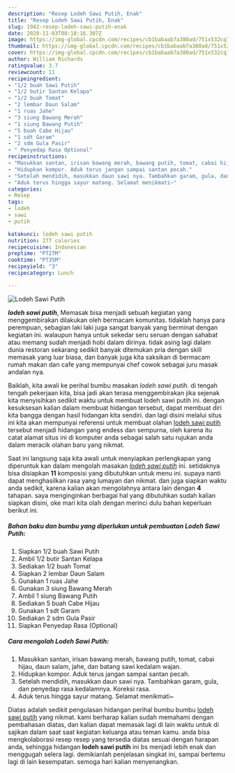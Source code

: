 ```yaml
---
description: "Resep Lodeh Sawi Putih, Enak"
title: "Resep Lodeh Sawi Putih, Enak"
slug: 1942-resep-lodeh-sawi-putih-enak
date: 2020-11-03T08:18:16.307Z
image: https://img-global.cpcdn.com/recipes/cb1babaab7a380ad/751x532cq70/lodeh-sawi-putih-foto-resep-utama.jpg
thumbnail: https://img-global.cpcdn.com/recipes/cb1babaab7a380ad/751x532cq70/lodeh-sawi-putih-foto-resep-utama.jpg
cover: https://img-global.cpcdn.com/recipes/cb1babaab7a380ad/751x532cq70/lodeh-sawi-putih-foto-resep-utama.jpg
author: William Richards
ratingvalue: 3.7
reviewcount: 11
recipeingredient:
- "1/2 buah Sawi Putih"
- "1/2 butir Santan Kelapa"
- "1/2 buah Tomat"
- "2 lembar Daun Salam"
- "1 ruas Jahe"
- "3 siung Bawang Merah"
- "1 siung Bawang Putih"
- "5 buah Cabe Hijau"
- "1 sdt Garam"
- "2 sdm Gula Pasir"
- " Penyedap Rasa Optional"
recipeinstructions:
- "Masukkan santan, irisan bawang merah, bawang putih, tomat, cabai hijau, daun salam, jahe, dan batang sawi kedalam wajan."
- "Hidupkan kompor. Aduk terus jangan sampai santan pecah."
- "Setelah mendidih, masukkan daun sawi nya. Tambahkan garam, gula, dan penyedap rasa kedalamnya. Koreksi rasa."
- "Aduk terus hingga sayur matang. Selamat menikmati~"
categories:
- Resep
tags:
- lodeh
- sawi
- putih

katakunci: lodeh sawi putih 
nutrition: 277 calories
recipecuisine: Indonesian
preptime: "PT27M"
cooktime: "PT35M"
recipeyield: "3"
recipecategory: Lunch

---
```



![Lodeh Sawi Putih](https://img-global.cpcdn.com/recipes/cb1babaab7a380ad/751x532cq70/lodeh-sawi-putih-foto-resep-utama.jpg)

<b><i>lodeh sawi putih</i></b>, Memasak bisa menjadi sebuah kegiatan yang menggembirakan dilakukan oleh bermacam komunitas. tidaklah hanya para perempuan, sebagian laki laki juga sangat banyak yang berminat dengan kegiatan ini. walaupun hanya untuk sekedar seru seruan dengan sahabat atau memang sudah menjadi hobi dalam dirinya. tidak asing lagi dalam dunia restoran sekarang sedikit banyak ditemukan pria dengan skill memasak yang luar biasa, dan banyak juga kita saksikan di bermacam rumah makan dan cafe yang mempunyai chef cowok sebagai juru masak andalan nya.



Baiklah, kita awali ke perihal bumbu masakan <i>lodeh sawi putih</i>. di tengah tengah pekerjaan kita, bisa jadi akan terasa menggembirakan jika sejenak kita menyisihkan sedikit waktu untuk membuat lodeh sawi putih ini. dengan kesuksesan kalian dalam membuat hidangan tersebut, dapat membuat diri kita bangga dengan hasil hidangan kita sendiri. dan lagi disini melalui situs ini kita akan mempunyai referensi untuk membuat olahan <u>lodeh sawi putih</u> tersebut menjadi hidangan yang endess dan sempurna, oleh karena itu catat alamat situs ini di komputer anda sebagai salah satu rujukan anda dalam meracik olahan baru yang nikmat.


Saat ini langsung saja kita awali untuk menyiapkan perlengkapan yang diperuntuk kan dalam mengolah masakan <u><i>lodeh sawi putih</i></u> ini. setidaknya bisa disiapkan <b>11</b> komposisi yang dibutuhkan untuk menu ini. supaya nanti dapat menghasilkan rasa yang lumayan dan nikmat. dan juga siapkan waktu anda sedikit, karena kalian akan mengolahnya antara lain dengan <b>4</b> tahapan. saya menginginkan berbagai hal yang dibutuhkan sudah kalian siapkan disini, oke mari kita olah dengan merinci dulu bahan keperluan berikut ini.

<!--inarticleads1-->

##### Bahan baku dan bumbu yang diperlukan untuk pembuatan Lodeh Sawi Putih:

1. Siapkan 1/2 buah Sawi Putih
1. Ambil 1/2 butir Santan Kelapa
1. Sediakan 1/2 buah Tomat
1. Siapkan 2 lembar Daun Salam
1. Gunakan 1 ruas Jahe
1. Gunakan 3 siung Bawang Merah
1. Ambil 1 siung Bawang Putih
1. Sediakan 5 buah Cabe Hijau
1. Gunakan 1 sdt Garam
1. Sediakan 2 sdm Gula Pasir
1. Siapkan  Penyedap Rasa (Optional)




<!--inarticleads2-->

##### Cara mengolah Lodeh Sawi Putih:

1. Masukkan santan, irisan bawang merah, bawang putih, tomat, cabai hijau, daun salam, jahe, dan batang sawi kedalam wajan.
1. Hidupkan kompor. Aduk terus jangan sampai santan pecah.
1. Setelah mendidih, masukkan daun sawi nya. Tambahkan garam, gula, dan penyedap rasa kedalamnya. Koreksi rasa.
1. Aduk terus hingga sayur matang. Selamat menikmati~




Diatas adalah sedikit pengulasan hidangan perihal bumbu bumbu <u>lodeh sawi putih</u> yang nikmat. kami berharap kalian sudah memahami dengan pembahasan diatas, dan kalian dapat memasak lagi di lain waktu untuk di sajikan dalam saat saat kegiatan keluarga atau teman kamu. anda bisa mengkolaborasi resep resep yang tersedia diatas sesuai dengan harapan anda, sehingga hidangan <b>lodeh sawi putih</b> ini bs menjadi lebih enak dan menggugah selera lagi. demikianlah penjelasan singkat ini, sampai bertemu lagi di lain kesempatan. semoga hari kalian menyenangkan.
